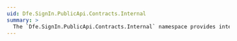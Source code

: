 ```yaml
---
uid: Dfe.SignIn.PublicApi.Contracts.Internal
summary: >
  The `Dfe.SignIn.PublicApi.Contracts.Internal` namespace provides internal functionality which is not intended for use by relying parties.
---
```

